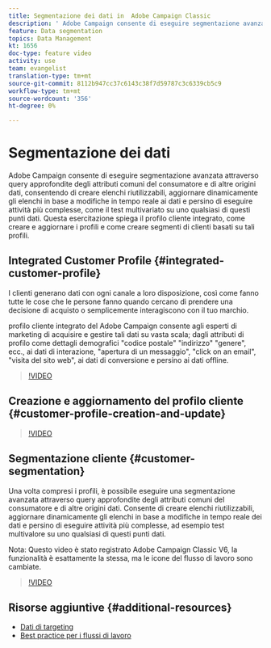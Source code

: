 ```yaml
---
title: Segmentazione dei dati in  Adobe Campaign Classic
description: ' Adobe Campaign consente di eseguire segmentazione avanzata attraverso query approfondite degli attributi comuni del consumatore e di altre origini dati, consentendo di creare elenchi riutilizzabili, aggiornare dinamicamente gli elenchi in base a modifiche in tempo reale ai dati e persino di eseguire attività più complesse, come il test multivariato su uno qualsiasi di questi punti dati. Questa esercitazione spiega il profilo cliente integrato, come creare e aggiornare i profili e come creare segmenti di clienti basati su tali profili. '
feature: Data segmentation
topics: Data Management
kt: 1656
doc-type: feature video
activity: use
team: evangelist
translation-type: tm+mt
source-git-commit: 8112b947cc37c6143c38f7d59787c3c6339cb5c9
workflow-type: tm+mt
source-wordcount: '356'
ht-degree: 0%

---
```



# Segmentazione dei dati

 Adobe Campaign consente di eseguire segmentazione avanzata attraverso query approfondite degli attributi comuni del consumatore e di altre origini dati, consentendo di creare elenchi riutilizzabili, aggiornare dinamicamente gli elenchi in base a modifiche in tempo reale ai dati e persino di eseguire attività più complesse, come il test multivariato su uno qualsiasi di questi punti dati. Questa esercitazione spiega il profilo cliente integrato, come creare e aggiornare i profili e come creare segmenti di clienti basati su tali profili.

## Integrated Customer Profile {#integrated-customer-profile}

I clienti generano dati con ogni canale a loro disposizione, così come fanno tutte le cose che le persone fanno quando cercano di prendere una decisione di acquisto o semplicemente interagiscono con il tuo marchio.

 profilo cliente integrato del Adobe Campaign consente agli esperti di marketing di acquisire e gestire tali dati su vasta scala; dagli attributi di profilo come dettagli demografici &quot;codice postale&quot; &quot;indirizzo&quot; &quot;genere&quot;, ecc., ai dati di interazione, &quot;apertura di un messaggio&quot;, &quot;click on an email&quot;, &quot;visita del sito web&quot;, ai dati di conversione e persino ai dati offline.

>[!VIDEO](https://video.tv.adobe.com/v/23629?quality=12)

## Creazione e aggiornamento del profilo cliente {#customer-profile-creation-and-update}

>[!VIDEO](https://video.tv.adobe.com/v/23632?quality=12)

## Segmentazione cliente  {#customer-segmentation}

Una volta compresi i profili, è possibile eseguire una segmentazione avanzata attraverso query approfondite degli attributi comuni del consumatore e di altre origini dati. Consente di creare elenchi riutilizzabili, aggiornare dinamicamente gli elenchi in base a modifiche in tempo reale dei dati e persino di eseguire attività più complesse, ad esempio test multivalore su uno qualsiasi di questi punti dati.

Nota: Questo video è stato registrato  Adobe Campaign Classic V6, la funzionalità è esattamente la stessa, ma le icone del flusso di lavoro sono cambiate.

>[!VIDEO](https://video.tv.adobe.com/v/23635?quality=12)

## Risorse aggiuntive {#additional-resources}

* [Dati di targeting](https://docs.adobe.com/content/help/en/campaign-classic/using/automating-with-workflows/general-operation/targeting-data.html)
* [Best practice per i flussi di lavoro](https://docs.adobe.com/content/help/en/campaign-classic/using/automating-with-workflows/general-operation/workflow-best-practices.html)
